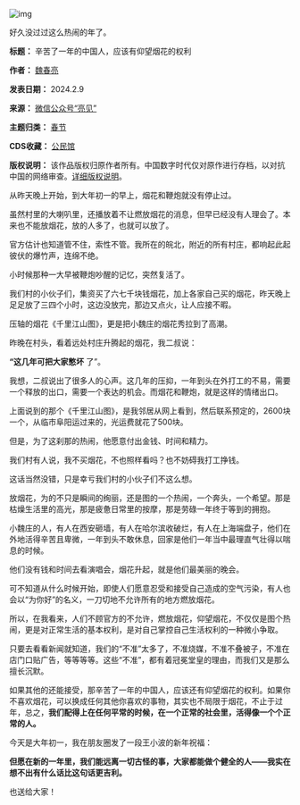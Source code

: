 ![img](https://chinadigitaltimes.net/chinese/files/2024/02/post-705028-65ca8a3cdb27c.)


好久没过过这么热闹的年了。




**标题：** 辛苦了一年的中国人，应该有仰望烟花的权利  

**作者：** [魏春亮](https://chinadigitaltimes.net/space/亮见)  

**发表日期：** 2024.2.9  

**来源：** [微信公众号“亮见”](https://web.archive.org/web/https://mp.weixin.qq.com/s/YPYG5So1zG5C6GgJ4QHAZA)  

**主题归类：** [春节](https://chinadigitaltimes.net/space/春节)  

**CDS收藏：** [公民馆](https://chinadigitaltimes.net/space/%E5%85%AC%E6%B0%91%E9%A6%86)  

**版权说明：** 该作品版权归原作者所有。中国数字时代仅对原作进行存档，以对抗中国的网络审查。[详细版权说明](https://chinadigitaltimes.net/chinese/copyright)。


从昨天晚上开始，到大年初一的早上，烟花和鞭炮就没有停止过。


虽然村里的大喇叭里，还播放着不让燃放烟花的消息，但早已经没有人理会了。本来也不能放烟花，放的人多了，也就可以放了。


官方估计也知道管不住，索性不管。我所在的皖北，附近的所有村庄，都响起此起彼伏的爆竹声，连绵不绝。


小时候那种一大早被鞭炮吵醒的记忆，突然复活了。


我们村的小伙子们，集资买了六七千块钱烟花，加上各家自己买的烟花，昨天晚上足足放了三四个小时，这边没放完，那边又点火，让人应接不暇。


压轴的烟花《千里江山图》，更是把小魏庄的烟花秀拉到了高潮。


昨晚在村头，看着远处村庄升腾起的烟花，我二叔说：


**“这几年可把大家憋坏** 了”。


我想，二叔说出了很多人的心声。这几年的压抑，一年到头在外打工的不易，需要一个释放的出口，需要一个表达的机会。而烟花和鞭炮，就是这样的情绪出口。


上面说到的那个《千里江山图》，是我邻居从网上看到，然后联系预定的，2600块一个，从临市阜阳运过来的，光运费就花了500块。


但是，为了这刹那的热闹，他愿意付出金钱、时间和精力。


我们村有人说，我不买烟花，不也照样看吗？也不妨碍我打工挣钱。


这话当然没错，只是幸亏我们村的小伙子们不这么想。


放烟花，为的不只是瞬间的绚丽，还是图的一个热闹，一个奔头，一个希望。那是枯燥生活里的高光，那是疲惫日常里的按摩，那是劳碌一年终于等到的拥抱。


小魏庄的人，有人在西安砸墙，有人在哈尔滨收破烂，有人在上海端盘子，他们在外地活得辛苦且卑微，一年到头不敢休息，回家是他们一年当中最理直气壮得以喘息的时候。


他们没有钱和时间去看演唱会，烟花升起，就是他们最美丽的晚会。


可不知道从什么时候开始，即使人们愿意忍受和接受自己造成的空气污染，有人也会以“为你好”的名义，一刀切地不允许所有的地方燃放烟花。


所以，在我看来，人们不顾官方的不允许，燃放烟花，仰望烟花，不仅仅是图个热闹，更是对正常生活的基本权利，是对自己掌控自己生活权利的一种微小争取。


只要去看看新闻就知道，我们的“不准”太多了，不准烧媒，不准不叠被子，不准在店门口贴广告，等等等等。这些“不准”，都有着冠冕堂皇的理由，而我们又是那么擅长沉默。


如果其他的还能接受，那辛苦了一年的中国人，应该还有仰望烟花的权利。如果你不喜欢烟花，可以换成任何其他你喜欢的事物，其实也不局限于烟花，不止于过年，总之，**我们配得上在任何平常的时候，在一个正常的社会里，活得像一个个正常的人。** 


今天是大年初一，我在朋友圈发了一段王小波的新年祝福：


**但愿在新的一年里，我们能远离一切古怪的事，大家都能做个健全的人——我实在想不出有什么话比这句话更吉利。** 


也送给大家！

